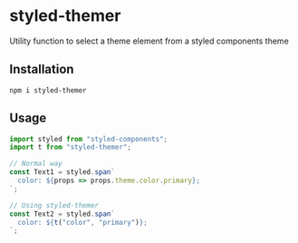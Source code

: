 # styled-themer

Utility function to select a theme element from a styled components theme

## Installation

```
npm i styled-themer
```

## Usage

```javascript
import styled from "styled-components";
import t from "styled-themer";

// Normal way
const Text1 = styled.span`
  color: ${props => props.theme.color.primary};
`;

// Using styled-themer
const Text2 = styled.span`
  color: ${t("color", "primary")};
`;
```
